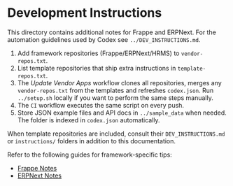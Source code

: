 # Development Instructions

This directory contains additional notes for Frappe and ERPNext. For the
automation guidelines used by Codex see `../DEV_INSTRUCTIONS.md`.

1. Add framework repositories (Frappe/ERPNext/HRMS) to `vendor-repos.txt`.
2. List template repositories that ship extra instructions in
   `template-repos.txt`.
3. The *Update Vendor Apps* workflow clones all repositories, merges any
   `vendor-repos.txt` from the templates and refreshes `codex.json`. Run
   `../setup.sh` locally if you want to perform the same steps manually.
4. The `CI` workflow executes the same script on every push.
5. Store JSON example files and API docs in `../sample_data` when needed.
   The folder is indexed in `codex.json` automatically.

When template repositories are included, consult their `DEV_INSTRUCTIONS.md` or
`instructions/` folders in addition to this documentation.

Refer to the following guides for framework-specific tips:

- [Frappe Notes](./frappe.md)
- [ERPNext Notes](./erpnext.md)
